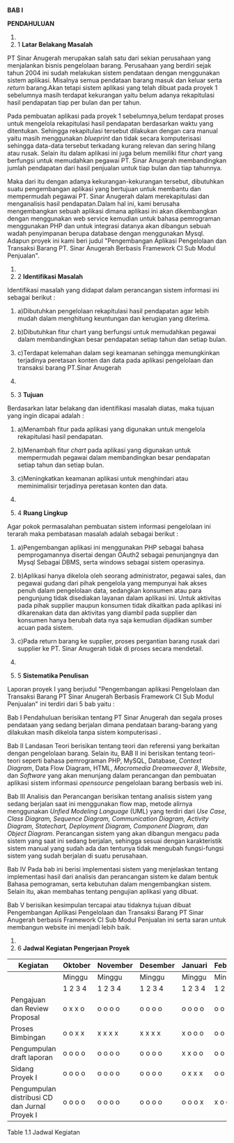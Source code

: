 **BAB I**

**PENDAHULUAN**

1.
  1. 1 **Latar Belakang Masalah**

PT Sinar Anugerah merupakan salah satu dari sekian perusahaan yang menjalankan bisnis pengelolaan barang. Perusahaan yang berdiri sejak tahun 2004 ini sudah melakukan  sistem pendataan dengan menggunakan sistem aplikasi. Misalnya semua pendataan  barang masuk dan keluar serta _return_ barang.Akan tetapi sistem aplikasi yang telah dibuat pada proyek 1 sebelumnya masih terdapat kekurangan yaitu belum adanya rekapitulasi hasil pendapatan tiap per bulan dan per tahun.

Pada pembuatan aplikasi pada proyek 1 sebelumnya,belum terdapat proses untuk mengelola rekapitulasi hasil pendapatan berdasarkan waktu yang ditentukan. Sehingga rekapitulasi tersebut dilakukan dengan cara manual yaitu masih menggunakan _blueprint_ dan tidak secara komputerisasi sehingga data-data tersebut terkadang kurang relevan dan sering hilang atau rusak. Selain itu dalam aplikasi ini juga belum memiliki fitur _chart_ yang berfungsi untuk memudahkan pegawai PT. Sinar Anugerah membandingkan jumlah pendapatan dari hasil penjualan untuk tiap bulan dan tiap tahunnya.

Maka dari itu dengan adanya kekurangan-kekurangan tersebut, dibutuhkan suatu pengembangan aplikasi yang bertujuan untuk membantu dan mempermudah pegawai PT. Sinar Anugerah dalam merekapitulasi dan menganalisis hasil pendapatan.Dalam hal ini, kami berusaha mengembangkan sebuah aplikasi dimana aplikasi ini akan dikembangkan dengan menggunakan web service kemudian untuk bahasa pemrograman menggunakan PHP dan untuk integrasi datanya akan dibangun sebuah wadah penyimpanan berupa database dengan menggunakan Mysql. Adapun proyek ini kami beri judul &quot;Pengembangan Aplikasi Pengelolaan dan Transaksi Barang PT. Sinar Anugerah Berbasis Framework CI Sub Modul Penjualan&quot;.



1.
  1. 2 **Identifikasi Masalah**

Identifikasi masalah yang didapat dalam perancangan sistem informasi ini sebagai berikut :

1. a)Dibutuhkan pengelolaan rekapitulasi hasil pendapatan agar lebih mudah dalam menghitung keuntungan dan kerugian yang diterima.
2. b)Dibutuhkan fitur chart yang berfungsi untuk memudahkan pegawai dalam membandingkan besar pendapatan setiap tahun dan setiap bulan.
3. c)Terdapat kelemahan dalam segi keamanan sehingga memungkinkan terjadinya peretasan konten dan data pada aplikasi pengelolaan dan transaksi barang PT.Sinar Anugerah

1.
  1. 3 **Tujuan**

Berdasarkan latar belakang dan identifikasi masalah diatas, maka tujuan yang ingin dicapai adalah :

1. a)Menambah fitur pada aplikasi yang digunakan untuk mengelola rekapitulasi hasil pendapatan.
2. b)Menambah fitur _chart_ pada aplikasi yang digunakan untuk mempermudah pegawai dalam membandingkan besar pendapatan setiap tahun dan setiap bulan.
3. c)Meningkatkan keamanan aplikasi untuk menghindari atau meminimalisir terjadinya peretasan konten dan data.

1.
  1. 4 **Ruang Lingkup**

Agar pokok permasalahan pembuatan sistem informasi pengelolaan  ini terarah maka pembatasan masalah adalah sebagai berikut :

1. a)Pengembangan aplikasi ini menggunakan PHP sebagai bahasa pemprogamannya disertai dengan OAuth2 sebagai penunjangnya dan Mysql Sebagai DBMS, serta windows sebagai sistem operasinya.
2. b)Aplikasi hanya dikelola oleh seorang administrator, pegawai sales, dan pegawai gudang dari pihak pengelola yang mempunyai hak akses penuh dalam pengelolaan data, sedangkan konsumen  atau para pengunjung tidak disediakan layanan dalam aplikasi ini. Untuk aktivitas pada pihak supplier maupun konsumen tidak dikaitkan pada aplikasi ini dikarenakan data dan aktivitas yang diambil pada supplier dan konsumen hanya berubah data nya saja kemudian dijadikan sumber acuan pada sistem.

1. c)Pada return barang ke supplier, proses pergantian barang rusak dari supplier ke PT. Sinar Anugerah tidak di proses secara mendetail.

1.
  1. 5 **Sistematika Penulisan**

Laporan proyek I yang berjudul &quot;Pengembangan aplikasi Pengelolaan dan Transaksi Barang PT Sinar Anugerah  Berbasis Framework CI Sub Modul Penjualan&quot; ini terdiri dari  5 bab yaitu :

Bab I Pendahuluan berisikan tentang PT Sinar Anugerah dan segala proses pendataan  yang sedang berjalan dimana pendataan barang-barang yang dilakukan masih dikelola tanpa sistem komputerisasi .

Bab II Landasan Teori berisikan tentang teori dan referensi yang berkaitan dengan  pengelolaan barang. Selain itu, BAB II ini berisikan tentang teori-teori seperti bahasa pemrograman PHP, MySQL, Database, _Context Diagram_, Data Flow Diagram, HTML, _Macromedia Dreamweaver 8_, _Website_, dan _Software_ yang akan menunjang dalam perancangan dan pembuatan aplikasi sistem informasi _opensource_ pengelolaan barang berbasis web ini.

Bab III Analisis dan Perancangan berisikan tentang analisis sistem yang sedang berjalan saat ini menggunakan flow map, metode alirnya menggunakan _Unfied Modeling Language_ (UML) yang terdiri dari _Use Case_, _Class Diagram, Sequence Diagram, Communication Diagram, Activity Diagram, Statechart, Deployment Diagram, Component Diagram, dan Object Diagram_. Perancangan sistem yang akan dibangun mengacu pada sistem yang saat ini sedang berjalan, sehingga sesuai dengan karakteristik sistem manual yang sudah ada dan tentunya tidak mengubah fungsi-fungsi sistem yang sudah berjalan di suatu perusahaan.

Bab IV Pada bab ini berisi implementasi sistem yang menjelaskan tentang implementasi hasil dari analisis dan perancangan sistem ke dalam bentuk Bahasa pemograman, serta kebutuhan dalam mengembangkan sistem. Selain itu, akan membahas tentang pengujian aplikasi yang dibuat.

Bab V berisikan kesimpulan tercapai atau tidaknya tujuan dibuat Pengembangan Aplikasi Pengelolaan dan Transaksi Barang PT Sinar Anugerah  berbasis Framework CI Sub Modul Penjualan ini serta saran untuk membangun website ini menjadi lebih baik.

1.
  1. 6 **Jadwal Kegiatan Pengerjaan Proyek**

| Kegiatan | Oktober | November | Desember | Januari | Februari |
| --- | --- | --- | --- | --- | --- |
| | Minggu | Minggu | Minggu | Minggu | Minggu |
| | 1  2  3  4 | 1  2  3  4 | 1  2  3  4 | 1  2  3  4 | 1  2  3  4 |
| Pengajuan dan Review Proposal | o x x o | o o o o | o o o o | o o o o | o o o o |
| Proses Bimbingan | o o x x | x x x x | x x x x | x o o o | o o o o |
| Pengumpulan draft laporan | o o o o | o o o o | o o o o | x x o o | o o o o |
| Sidang Proyek I | o o o o | o o o o | o o o o | o x x x | o o o o |
| Pengumpulan distribusi CD dan Jurnal Proyek I | o o o o | o o o o | o o o o | o o o x | x o o o |


Table 1.1 Jadwal Kegiatan
